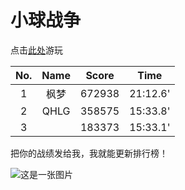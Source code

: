 ---
---

# 小球战争

点击<a href="/ballwar.html">此处</a>游玩

|No.|Name|Score|Time|
|:-:|:-:|:-:|:-:|
|1|枫梦|672938|21:12.6'|
|2|QHLG|358575|15:33.8'|
|3||183373|15:33.1'|

把你的战绩发给我，我就能更新排行榜！

![这是一张图片](/docs/myballwar.jpg)